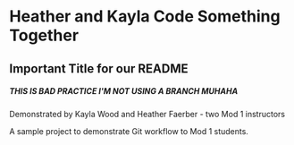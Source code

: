 # Heather and Kayla Code Something Together

## Important Title for our README

##### THIS IS BAD PRACTICE I'M NOT USING A BRANCH MUHAHA

Demonstrated by Kayla Wood and Heather Faerber - two Mod 1 instructors

A sample project to demonstrate Git workflow to Mod 1 students.

